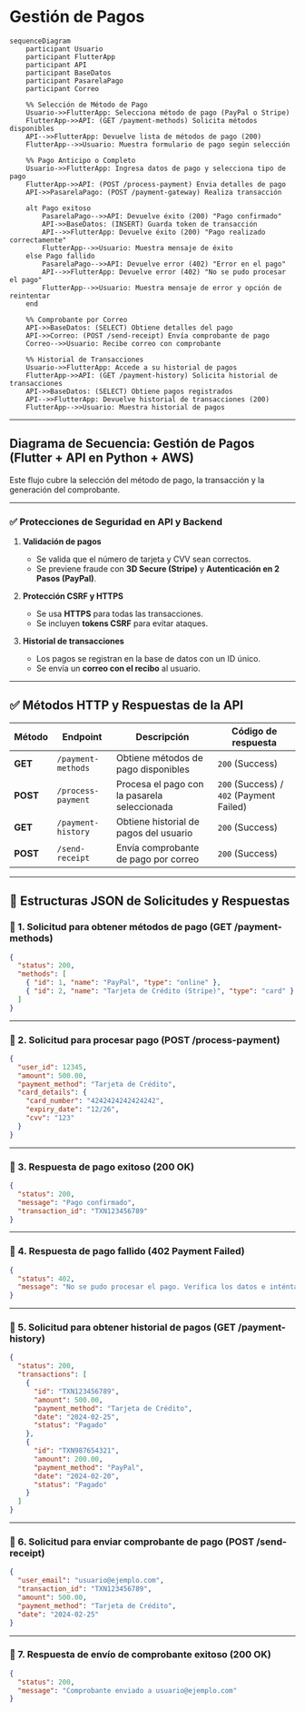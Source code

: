 # **Gestión de Pagos**

```mermaid
sequenceDiagram
    participant Usuario
    participant FlutterApp
    participant API
    participant BaseDatos
    participant PasarelaPago
    participant Correo

    %% Selección de Método de Pago
    Usuario->>FlutterApp: Selecciona método de pago (PayPal o Stripe)
    FlutterApp->>API: (GET /payment-methods) Solicita métodos disponibles
    API-->>FlutterApp: Devuelve lista de métodos de pago (200)
    FlutterApp-->>Usuario: Muestra formulario de pago según selección

    %% Pago Anticipo o Completo
    Usuario->>FlutterApp: Ingresa datos de pago y selecciona tipo de pago
    FlutterApp->>API: (POST /process-payment) Envia detalles de pago
    API->>PasarelaPago: (POST /payment-gateway) Realiza transacción

    alt Pago exitoso
        PasarelaPago-->>API: Devuelve éxito (200) "Pago confirmado"
        API->>BaseDatos: (INSERT) Guarda token de transacción
        API-->>FlutterApp: Devuelve éxito (200) "Pago realizado correctamente"
        FlutterApp-->>Usuario: Muestra mensaje de éxito
    else Pago fallido
        PasarelaPago-->>API: Devuelve error (402) "Error en el pago"
        API-->>FlutterApp: Devuelve error (402) "No se pudo procesar el pago"
        FlutterApp-->>Usuario: Muestra mensaje de error y opción de reintentar
    end

    %% Comprobante por Correo
    API->>BaseDatos: (SELECT) Obtiene detalles del pago
    API->>Correo: (POST /send-receipt) Envía comprobante de pago
    Correo-->>Usuario: Recibe correo con comprobante

    %% Historial de Transacciones
    Usuario->>FlutterApp: Accede a su historial de pagos
    FlutterApp->>API: (GET /payment-history) Solicita historial de transacciones
    API->>BaseDatos: (SELECT) Obtiene pagos registrados
    API-->>FlutterApp: Devuelve historial de transacciones (200)
    FlutterApp-->>Usuario: Muestra historial de pagos
```

---

## **Diagrama de Secuencia: Gestión de Pagos (Flutter + API en Python + AWS)**

Este flujo cubre la selección del método de pago, la transacción y la generación del comprobante.

---

### ✅ **Protecciones de Seguridad en API y Backend**
1. **Validación de pagos**
   - Se valida que el número de tarjeta y CVV sean correctos.
   - Se previene fraude con **3D Secure (Stripe)** y **Autenticación en 2 Pasos (PayPal)**.

2. **Protección CSRF y HTTPS**
   - Se usa **HTTPS** para todas las transacciones.
   - Se incluyen **tokens CSRF** para evitar ataques.

3. **Historial de transacciones**
   - Los pagos se registran en la base de datos con un ID único.
   - Se envía un **correo con el recibo** al usuario.

---

## **✅ Métodos HTTP y Respuestas de la API**
| Método   | Endpoint           | Descripción                                  | Código de respuesta                      |
| -------- | ------------------ | -------------------------------------------- | ---------------------------------------- |
| **GET**  | `/payment-methods` | Obtiene métodos de pago disponibles          | `200` (Success)                          |
| **POST** | `/process-payment` | Procesa el pago con la pasarela seleccionada | `200` (Success) / `402` (Payment Failed) |
| **GET**  | `/payment-history` | Obtiene historial de pagos del usuario       | `200` (Success)                          |
| **POST** | `/send-receipt`    | Envía comprobante de pago por correo         | `200` (Success)                          |

---

## **📌 Estructuras JSON de Solicitudes y Respuestas**

### **📌 1. Solicitud para obtener métodos de pago (GET /payment-methods)**
```json
{
  "status": 200,
  "methods": [
    { "id": 1, "name": "PayPal", "type": "online" },
    { "id": 2, "name": "Tarjeta de Crédito (Stripe)", "type": "card" }
  ]
}
```

---

### **📌 2. Solicitud para procesar pago (POST /process-payment)**
```json
{
  "user_id": 12345,
  "amount": 500.00,
  "payment_method": "Tarjeta de Crédito",
  "card_details": {
    "card_number": "4242424242424242",
    "expiry_date": "12/26",
    "cvv": "123"
  }
}
```

---

### **📌 3. Respuesta de pago exitoso (200 OK)**
```json
{
  "status": 200,
  "message": "Pago confirmado",
  "transaction_id": "TXN123456789"
}
```

---

### **📌 4. Respuesta de pago fallido (402 Payment Failed)**
```json
{
  "status": 402,
  "message": "No se pudo procesar el pago. Verifica los datos e inténtalo nuevamente."
}
```

---

### **📌 5. Solicitud para obtener historial de pagos (GET /payment-history)**
```json
{
  "status": 200,
  "transactions": [
    {
      "id": "TXN123456789",
      "amount": 500.00,
      "payment_method": "Tarjeta de Crédito",
      "date": "2024-02-25",
      "status": "Pagado"
    },
    {
      "id": "TXN987654321",
      "amount": 200.00,
      "payment_method": "PayPal",
      "date": "2024-02-20",
      "status": "Pagado"
    }
  ]
}
```

---

### **📌 6. Solicitud para enviar comprobante de pago (POST /send-receipt)**
```json
{
  "user_email": "usuario@ejemplo.com",
  "transaction_id": "TXN123456789",
  "amount": 500.00,
  "payment_method": "Tarjeta de Crédito",
  "date": "2024-02-25"
}
```

---

### **📌 7. Respuesta de envío de comprobante exitoso (200 OK)**
```json
{
  "status": 200,
  "message": "Comprobante enviado a usuario@ejemplo.com"
}
```
